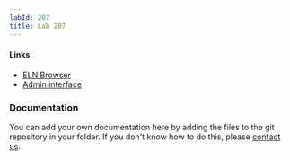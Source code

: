 ```yaml
---
labId: 207
title: Lab 207
---
```


#### Links

- [ELN Browser](https://openbis-empa-lab207.ethz.ch/)
- [Admin interface](https://openbis-empa-lab207.ethz.ch/openbis/webapp/openbis-ng-ui)

### Documentation

You can add your own documentation here by adding the files to the git repository in your folder.
If you don't know how to do this, please [contact us](/documentation/openbis/getting-started/support/).
